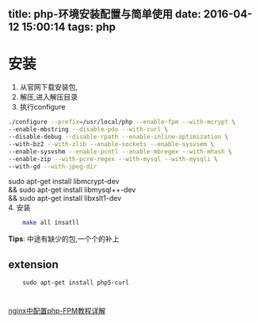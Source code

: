 title: php-环境安装配置与简单使用
date: 2016-04-12 15:00:14
tags: php
---


# 安装
1. 从官网下载安装包,
2. 解压,进入解压目录
3. 执行configure
```bash
./configure --prefix=/usr/local/php --enable-fpm --with-mcrypt \
--enable-mbstring --disable-pdo --with-curl \
--disable-debug --disable-rpath --enable-inline-optimization \
--with-bz2 --with-zlib --enable-sockets --enable-sysvsem \
--enable-sysvshm --enable-pcntl --enable-mbregex --with-mhash \
--enable-zip --with-pcre-regex --with-mysql --with-mysqli \
--with-gd --with-jpeg-dir
```
<!--more-->

sudo apt-get install libmcrypt-dev \
&& sudo apt-get install libmysql++-dev \
&& sudo apt-get install libxslt1-dev \
4. 安装
```bash
    make all insatll
```
**Tips**: 中途有缺少的包,一个个的补上
## extension
```
    sudo apt-get install php5-curl
```
# 

[nginx中配置php-FPM教程详解](http://www.111cn.net/sys/nginx/64044.htm)
